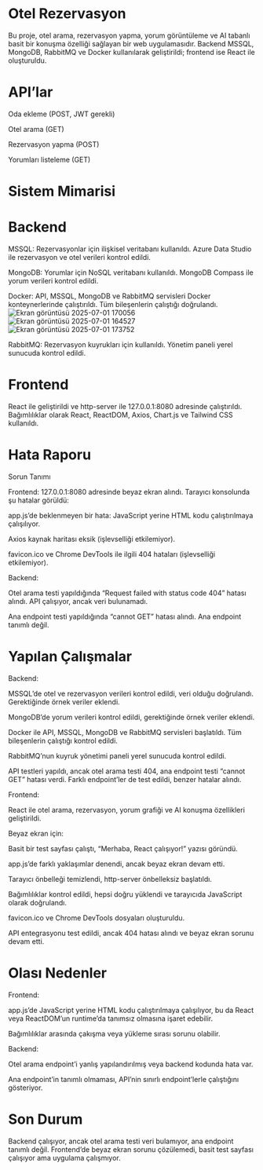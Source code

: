 
# Otel Rezervasyon
Bu proje, otel arama, rezervasyon yapma, yorum görüntüleme ve AI tabanlı basit bir konuşma özelliği sağlayan bir web uygulamasıdır. Backend MSSQL, MongoDB, RabbitMQ ve Docker kullanılarak geliştirildi; frontend ise React ile oluşturuldu.


# API’lar





Oda ekleme (POST, JWT gerekli)



Otel arama (GET)



Rezervasyon yapma (POST)



Yorumları listeleme (GET)

# Sistem Mimarisi

# Backend





MSSQL: Rezervasyonlar için ilişkisel veritabanı kullanıldı. Azure Data Studio ile rezervasyon ve otel verileri kontrol edildi.



MongoDB: Yorumlar için NoSQL veritabanı kullanıldı. MongoDB Compass ile yorum verileri kontrol edildi.



Docker: API, MSSQL, MongoDB ve RabbitMQ servisleri Docker konteynerlerinde çalıştırıldı. Tüm bileşenlerin çalıştığı doğrulandı.
![Ekran görüntüsü 2025-07-01 170056](https://github.com/user-attachments/assets/6b596930-6f54-4e10-a1be-d990fed4c6a6)
![Ekran görüntüsü 2025-07-01 164527](https://github.com/user-attachments/assets/e4eff519-c3c0-4635-9b33-c4dc3594d4a0)
![Ekran görüntüsü 2025-07-01 173752](https://github.com/user-attachments/assets/839569e0-371a-4fb2-9eb0-dd978f0c1758)


RabbitMQ: Rezervasyon kuyrukları için kullanıldı. Yönetim paneli yerel sunucuda kontrol edildi.

# Frontend
React ile geliştirildi ve http-server ile 127.0.0.1:8080 adresinde çalıştırıldı. Bağımlılıklar olarak React, ReactDOM, Axios, Chart.js ve Tailwind CSS kullanıldı.

# Hata Raporu

Sorun Tanımı

Frontend:
127.0.0.1:8080 adresinde beyaz ekran alındı. Tarayıcı konsolunda şu hatalar görüldü:





app.js’de beklenmeyen bir hata: JavaScript yerine HTML kodu çalıştırılmaya çalışılıyor.



Axios kaynak haritası eksik (işlevselliği etkilemiyor).



favicon.ico ve Chrome DevTools ile ilgili 404 hataları (işlevselliği etkilemiyor).

Backend:





Otel arama testi yapıldığında “Request failed with status code 404” hatası alındı. API çalışıyor, ancak veri bulunamadı.



Ana endpoint testi yapıldığında “cannot GET” hatası alındı. Ana endpoint tanımlı değil.

# Yapılan Çalışmalar

Backend:





MSSQL’de otel ve rezervasyon verileri kontrol edildi, veri olduğu doğrulandı. Gerektiğinde örnek veriler eklendi.



MongoDB’de yorum verileri kontrol edildi, gerektiğinde örnek veriler eklendi.



Docker ile API, MSSQL, MongoDB ve RabbitMQ servisleri başlatıldı. Tüm bileşenlerin çalıştığı kontrol edildi.



RabbitMQ’nun kuyruk yönetimi paneli yerel sunucuda kontrol edildi.



API testleri yapıldı, ancak otel arama testi 404, ana endpoint testi “cannot GET” hatası verdi. Farklı endpoint’ler de test edildi, benzer hatalar alındı.

Frontend:





React ile otel arama, rezervasyon, yorum grafiği ve AI konuşma özellikleri geliştirildi.



Beyaz ekran için:





Basit bir test sayfası çalıştı, “Merhaba, React çalışıyor!” yazısı göründü.



app.js’de farklı yaklaşımlar denendi, ancak beyaz ekran devam etti.



Tarayıcı önbelleği temizlendi, http-server önbelleksiz başlatıldı.



Bağımlılıklar kontrol edildi, hepsi doğru yüklendi ve tarayıcıda JavaScript olarak doğrulandı.



favicon.ico ve Chrome DevTools dosyaları oluşturuldu.



API entegrasyonu test edildi, ancak 404 hatası alındı ve beyaz ekran sorunu devam etti.

# Olası Nedenler

Frontend:





app.js’de JavaScript yerine HTML kodu çalıştırılmaya çalışılıyor, bu da React veya ReactDOM’un runtime’da tanımsız olmasına işaret edebilir.



Bağımlılıklar arasında çakışma veya yükleme sırası sorunu olabilir.

Backend:









Otel arama endpoint’i yanlış yapılandırılmış veya backend kodunda hata var.



Ana endpoint’in tanımlı olmaması, API’nin sınırlı endpoint’lerle çalıştığını gösteriyor.

# Son Durum

Backend çalışıyor, ancak otel arama testi veri bulamıyor, ana endpoint tanımlı değil. Frontend’de beyaz ekran sorunu çözülemedi, basit test sayfası çalışıyor ama uygulama çalışmıyor.
